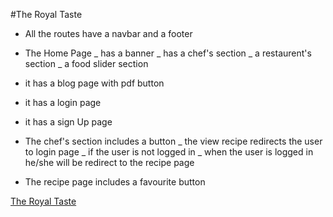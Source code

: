 #The Royal Taste

- All the routes have a navbar and a footer
- The Home Page
  _ has a banner
  _ has a chef's section
  _ a restaurent's section
  _ a food slider section
- it has a blog page with pdf button
- it has a login page
- it has a sign Up page

- The chef's section includes a button
  _ the view recipe redirects the user to login page
  _ if the user is not logged in
  \_ when the user is logged in he/she will be redirect to the recipe page

- The recipe page includes a favourite button

[The Royal Taste](https://taste-the-english.web.app)
